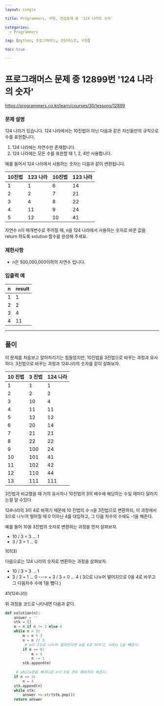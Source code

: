 ```yaml
---
layout: single

title: Programmers, 구현, 연습문제 중 '124 나라의 숫자'

categories:
  - Programmers

tag: [python, 프로그래머스, 코딩테스트, 구현]

toc: true

---
```

# 프로그래머스 문제 중 12899번 '124 나라의 숫자'
<a href = 'https://programmers.co.kr/learn/courses/30/lessons/12899'>https://programmers.co.kr/learn/courses/30/lessons/12899</a>

### 문제 설명

124 나라가 있습니다. 124 나라에서는 10진법이 아닌 다음과 같은 자신들만의 규칙으로 수를 표현합니다.

1. 124 나라에는 자연수만 존재합니다.
2. 124 나라에는 모든 수를 표현할 때 1, 2, 4만 사용합니다.  

예를 들어서 124 나라에서 사용하는 숫자는 다음과 같이 변환됩니다.

| 10진법 | 123 나라 | 10진법 | 123 나라 |
|--------|----------|--------|----------|
| 1    | 1      | 6    | 14     |
| 2    | 2      | 7    | 21     |
| 3    | 4      | 8    | 22     |
| 4    | 11     | 9    | 24     |
| 5    | 12     | 10   | 41     |

자연수 n이 매개변수로 주어질 때, n을 124 나라에서 사용하는 숫자로 바꾼 값을 return 하도록 solution 함수를 완성해 주세요.

### 제한사항

+ n은 500,000,000이하의 자연수 입니다.

### 입출력 예

| n | result |
|---|--------|
| 1 | 1      |
| 2 | 2      |
| 3 | 4      |
| 4 | 11     |

---

## 풀이

이 문제를 처음보고 알아차리기는 힘들었지만, 10진법을 3진법으로 바꾸는 과정과 유사하다. 3진법으로 바꾸는 과정과 124나라의 숫자를 같이 살펴보자.

| 10 진법  | 3 진법   | 124 나라  |
|----------|----------|-----------|
| 1        | 1        | 1         |
| 2        | 2        | 2         |
| 3        | 10       | 4         |
| 4        | 11       | 11        |
| 5        | 12       | 12        |
| 6        | 20       | 14        |
| 7        | 21       | 21        |
| 8        | 22       | 22        |
| 9        | 100      | 24        |
| 10       | 101      | 41        |
| 11       | 102      | 42        |
| 12       | 110      | 44        |
| 13       | 111      | 111       |

3진법과 비교했을 때 거의 유사하나 10진법의 3의 배수에 해당하는 수일 때마다 달라지는걸 알 수있다.   

124나라의 3이 4로 바뀌기 때문에 10 진법의 수 n을 3진법으로 변환하되, 이 과정에서 3으로 나누어 떨어질 때 0 이아닌 4를 대입하고, 그 다음 차수의 수에도 -1을 해준다.   
  
예를 들어 10을 3진법의 숫자로 변환하는 과정을 먼저 살펴보자.  
  + 10 / 3 = 3 ... 1 
  +  3 / 3 = 1 ... 0    

  101(3)  

다음으로는 124 나라의 숫자로 변환하는 과정을 살펴보자.
  + 10 / 3 = 3 ... 1
  +  3 / 3 = 1 ... 0 ---> 
    + 3 / 3 = 0 ... 4 ( 3으로 나누어 떨어지므로 0을 4로 바꾸고 그 다음차수 수에 1을 뺐다.)
  
  41(124나라)

위 과정을 코드로 나타내면 다음과 같다.


```python
def solution(n):
    answer = ''
    stk = []
    m = n if n != 3 else 4
    while n > 3:
        m = n % 3
        n = n // 3
         # m이 3으로 나누어 떨어진다면 m을 4로 바꾸고, n에서 1을 빼준다.
        if m == 0:
            m = 4
            n -= 1
        stk.append(m)
        
     # while문을 빠져나온 n이 3일 경우 예외처리 해준다.
    if n == 3:
        n = 4
    stk.append(n)
    while stk:
        answer += str(stk.pop())
    return answer
```
